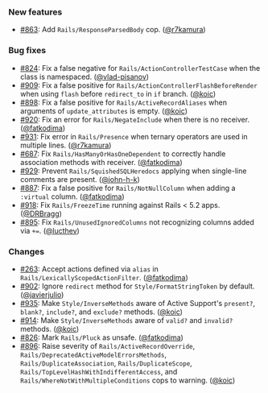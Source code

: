 ### New features

* [#863](https://github.com/rubocop/rubocop-rails/pull/863): Add `Rails/ResponseParsedBody` cop. ([@r7kamura][])

### Bug fixes

* [#824](https://github.com/rubocop/rubocop-rails/pull/824): Fix a false negative for `Rails/ActionControllerTestCase` when the class is namespaced. ([@vlad-pisanov][])
* [#909](https://github.com/rubocop/rubocop-rails/issues/909): Fix a false positive for `Rails/ActionControllerFlashBeforeRender` when using `flash` before `redirect_to` in `if` branch. ([@koic][])
* [#898](https://github.com/rubocop/rubocop-rails/issues/898): Fix a false positive for `Rails/ActiveRecordAliases` when arguments of `update_attributes` is empty. ([@koic][])
* [#920](https://github.com/rubocop/rubocop-rails/pull/920): Fix an error for `Rails/NegateInclude` when there is no receiver. ([@fatkodima][])
* [#931](https://github.com/rubocop/rubocop-rails/pull/931): Fix error in `Rails/Presence` when ternary operators are used in multiple lines. ([@r7kamura][])
* [#687](https://github.com/rubocop/rubocop-rails/issues/687): Fix `Rails/HasManyOrHasOneDependent` to correctly handle association methods with receiver. ([@fatkodima][])
* [#929](https://github.com/rubocop/rubocop-rails/issues/929): Prevent `Rails/SquishedSQLHeredocs` applying when single-line comments are present. ([@john-h-k][])
* [#887](https://github.com/rubocop/rubocop-rails/issues/887): Fix a false positive for `Rails/NotNullColumn` when adding a `:virtual` column. ([@fatkodima][])
* [#918](https://github.com/rubocop/rubocop-rails/pull/918): Fix `Rails/FreezeTime` running against Rails < 5.2 apps. ([@DRBragg][])
* [#895](https://github.com/rubocop/rubocop-rails/pull/895): Fix `Rails/UnusedIgnoredColumns` not recognizing columns added via `+=`. ([@lucthev][])

### Changes

* [#263](https://github.com/rubocop/rubocop-rails/pull/263): Accept actions defined via `alias` in `Rails/LexicallyScopedActionFilter`. ([@fatkodima][])
* [#902](https://github.com/rubocop/rubocop-rails/pull/902): Ignore `redirect` method for `Style/FormatStringToken` by default. ([@javierjulio][])
* [#935](https://github.com/rubocop/rubocop-rails/pull/935): Make `Style/InverseMethods` aware of Active Support's `present?`, `blank?`, `include?`, and `exclude?` methods. ([@koic][])
* [#914](https://github.com/rubocop/rubocop-rails/issues/914): Make `Style/InverseMethods` aware of `valid?` and `invalid?` methods. ([@koic][])
* [#826](https://github.com/rubocop/rubocop-rails/issues/826): Mark `Rails/Pluck` as unsafe. ([@fatkodima][])
* [#896](https://github.com/rubocop/rubocop-rails/pull/896): Raise severity of `Rails/ActiveRecordOverride`, `Rails/DeprecatedActiveModelErrorsMethods`, `Rails/DuplicateAssociation`, `Rails/DuplicateScope`, `Rails/TopLevelHashWithIndifferentAccess`, and `Rails/WhereNotWithMultipleConditions` cops to warning. ([@koic][])

[@r7kamura]: https://github.com/r7kamura
[@vlad-pisanov]: https://github.com/vlad-pisanov
[@koic]: https://github.com/koic
[@fatkodima]: https://github.com/fatkodima
[@john-h-k]: https://github.com/john-h-k
[@DRBragg]: https://github.com/DRBragg
[@lucthev]: https://github.com/lucthev
[@javierjulio]: https://github.com/javierjulio
